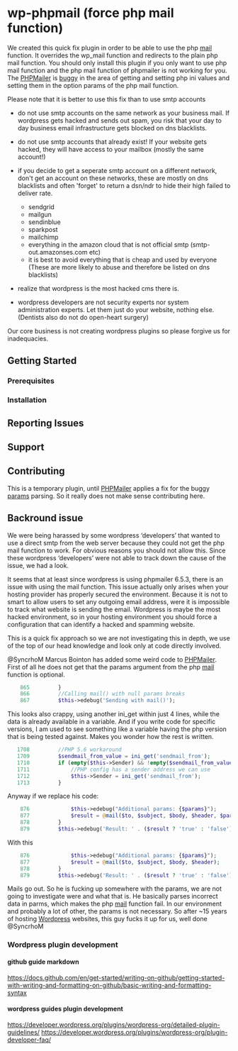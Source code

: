 # wp-phpmail (force php mail function)

We created this quick fix plugin in order to be able to use the php [mail](https://www.php.net/manual/en/function.mail.php) function. It overrides the wp_mail function and redirects to the plain php mail function. You should only install this plugin if you only want to use php mail function and the php mail function of phpmailer is not working for you.
The [PHPMailer](https://github.com/PHPMailer/PHPMailer) is [buggy](https://github.com/PHPMailer/PHPMailer/issues/2858) in the area of getting and setting php ini values and setting them in the option params of the php mail function.

Please note that it is better to use this fix than to use smtp accounts
- do not use smtp accounts on the same network as your business mail.
If wordpress gets hacked and sends out spam, you risk that your day to day business email infrastructure gets blocked on dns blacklists.
- do not use smtp accounts that already exist! If your website gets hacked, they will have access to your mailbox (mostly the same account!)
- if you decide to get a seperate smtp account on a different network, don't get an account on these networks, these are mostly on dns blacklists and often 'forget' to return a dsn/ndr to hide their high failed to deliver rate.
    * sendgrid
    * mailgun
    * sendinblue
    * sparkpost
    * mailchimp
    * everything in the amazon cloud that is not official smtp (smtp-out.amazonses.com etc)
    * it is best to avoid everything that is cheap and used by everyone
    (These are more likely to abuse and therefore be listed on dns blacklists)

- realize that wordpress is the most hacked cms there is.
- wordpress developers are not security experts nor system administration experts. Let them just do your website, nothing else. (Dentists also do not do open-heart surgery)




Our core business is not creating wordpress plugins so please forgive us for inadequacies.



## Getting Started

### Prerequisites

### Installation

## Reporting Issues

## Support

## Contributing

This is a temporary plugin, until [PHPMailer](https://github.com/PHPMailer/PHPMailer) applies a fix for the buggy [params](https://github.com/PHPMailer/PHPMailer/issues/2858) parsing. So it really does not make sense contributing here. 


## Backround issue

We were being harassed by some wordpress ‘developers’ that wanted to use a direct smtp from the web server because they could not get the php mail function to work. For obvious reasons you should not allow this. Since these wordpress ‘developers’ were not able to track down the cause of the issue, we had a look.

It seems that at least since wordpress is using phpmailer 6.5.3, there is an issue with using the mail function. This issue actually only arises when your hosting provider has properly secured the environment. Because it is not to smart to allow users to set any outgoing email address, were it is impossible to track what website is sending the email.
Wordpress is maybe the most hacked environment, so in your hosting environment you should force a configuration that can identify a hacked and spamming website. 

This is a quick fix approach so we are not investigating this in depth, we use of the top of our head knowledge and look only at code directly involved. 

@SyncrhoM Marcus Bointon has added some weird code to [PHPMailer](https://github.com/PHPMailer/PHPMailer). First of all he does not get that the params argument from the php [mail](https://www.php.net/manual/en/function.mail.php) function is optional.

```php
    865         }
    866         //Calling mail() with null params breaks
    867         $this->edebug('Sending with mail()');
```

This looks also crappy, using another ini_get within just 4 lines, while the data is already available in a variable. And if you write code for specific versions, I am used to see something like a variable having the php version that is being tested against. Makes you wonder how the rest is written.

```php
   1708         //PHP 5.6 workaround
   1709         $sendmail_from_value = ini_get('sendmail_from');
   1710         if (empty($this->Sender) && !empty($sendmail_from_value)) {
   1711             //PHP config has a sender address we can use
   1712             $this->Sender = ini_get('sendmail_from');
   1713         }
```


Anyway if we replace his code:

```php
    876             $this->edebug("Additional params: {$params}");
    877             $result = @mail($to, $subject, $body, $header, $params);
    878         }
    879         $this->edebug('Result: ' . ($result ? 'true' : 'false'));
```

With this

```php
    876             $this->edebug("Additional params: {$params}");
    877             $result = @mail($to, $subject, $body, $header);
    878         }
    879         $this->edebug('Result: ' . ($result ? 'true' : 'false'));
```

Mails go out. So he is fucking up somewhere with the params, we are not going to investigate were and what that is. He basically parses incorrect data in parms, which makes the php [mail](https://www.php.net/manual/en/function.mail.php) function fail. In our environment and probably a lot of other, the params is not necessary.
So after ~15 years of hosting [Wordpress](https://github.com/WordPress/WordPress) websites, this guy fucks it up for us, well done @SyncrhoM


### Wordpress plugin development 


#### github guide markdown
https://docs.github.com/en/get-started/writing-on-github/getting-started-with-writing-and-formatting-on-github/basic-writing-and-formatting-syntax

#### wordpress guides plugin development
https://developer.wordpress.org/plugins/wordpress-org/detailed-plugin-guidelines/
https://developer.wordpress.org/plugins/wordpress-org/plugin-developer-faq/
